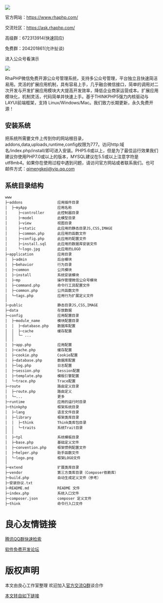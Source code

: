 
![](https://raw.githubusercontent.com/geesondog/rhaphp/master/public/static/images/rhaphp_pc.png)

官方网站：https://www.rhaphp.com/

交流社区：https://ask.rhaphp.com/

高级群：672313914(快速回应)

免费群：204201861(允许扯谈) 

进入公众号看演示

![](https://raw.githubusercontent.com/geesondog/rhaphp/master/public/static/images/rhaphp_qrcode.jpg)

 RhaPHP微信免费开源公众号管理系统，支持多公众号管理，平台独立且快速简洁易用。灵活的扩展应用机制，具有容易上手，几乎融合微信接口，简单的调用对二次开发与开发扩展应用模块大大提高开发效率，降低企业商家运营成本。扩展应用模块化，机制灵活，代码简单并快速上手。基于THINKPHP5强力内核驱动与LAYUI前端框架，支持 Linux/Windows/Mac。我们致力长期更新，永久免费开源！ 
 
 
## 安装系统
把系统所需要文件上传到你的网站根目录，addons,data,uploads,runtime,config权限为777。访问http:域名/index.php/install/即可进入安装。PHP5.6或以上，但是为了最佳运行效果我们建议你使用PHP7.0或以上的版本，MYSQL建议在5.5或以上注意字符是utf8mb4。如果你在使用过程中遇到问题，请访问官方网站或者联系我们。也可邮件方式：qimengkeji@vip.qq.com


## 系统目录结构
~~~
www 
├─addons                应用插件目录
│  ├─myApp              应用名称
│     ├─controller      此控制器目录
│     ├─model           此模型目录
│     ├─view            视图目录
│     ├─static          此应用的静态目录JS,CSS,IMAGE
│     ├─common.php      此应用的函数文件
│     ├─config.php      此应用的配置文件
│     ├─install.sql     此应用的数据库安装文件
│     └─logo.jpg        此应用的LOGO
├─application           应用目录
│  ├─admin              后台模块
│  ├─behavior           行为目录
│  ├─common             公共模块
│  ├─install            系统安装模块
│  ├─mp                 操作管理微信公众号模块
│  ├─command.php        命令行工具配置文件
│  ├─common.php         公共函数文件
│  └─tags.php           应用行为扩展定义文件
│
├─public                静态目录JS,CSS,IMAGE
├─data                  存放数据
├─config                应用配置目录
│  ├─module_name        模块配置目录
│  │  ├─database.php    数据库配置
│  │  ├─cache           缓存配置
│  │  └─ ...            
│  │
│  ├─app.php            应用配置
│  ├─cache.php          缓存配置
│  ├─cookie.php         Cookie配置
│  ├─database.php       数据库配置
│  ├─log.php            日志配置
│  ├─session.php        Session配置
│  ├─template.php       模板引擎配置
│  └─trace.php          Trace配置
├─route                 路由定义目录
│  ├─route.php          路由定义
│  └─...                更多
├─runtime               应用的运行时目录
├─thinkphp              框架系统目录
│  ├─lang               语言文件目录
│  ├─library            框架类库目录
│  │  ├─think           Think类库包目录
│  │  └─traits          系统Trait目录
│  │
│  ├─tpl                系统模板目录
│  ├─base.php           基础定义文件
│  ├─convention.php     框架惯例配置文件
│  ├─helper.php         助手函数文件
│  └─logo.png           框架LOGO文件
│
├─extend                扩展类库目录
├─vendor                第三方类库目录（Composer依赖库）
├─build.php             自动生成定义文件（参考）
├─安装协议.txt
├─README.md             README 文件
├─index.php             系统入口文件
├─composer.json         composer 定义文件
├─think                 命令行入口文件
~~~



 # 良心友情链接

[腾讯QQ群快速检索](http://u.720life.cn/s/8cf73f7c)

[软件免费开发论坛](http://u.720life.cn/s/bbb01dc0)

# 版权声明 

本文由良心工作室整理 欢迎加入[官方交流Q群](https://u.720life.cn/s/f2316816)谈合作

[本文转自如下链接](http://u.720life.cn/g/2e71d0f0a5c601172267ba20d3a43c6e351b6e08131dae690360c46a4b4b3e22c67661c523b70c584a7165f54d428bb5aef874dc9fff15c3cd7cfc73d5955388)
